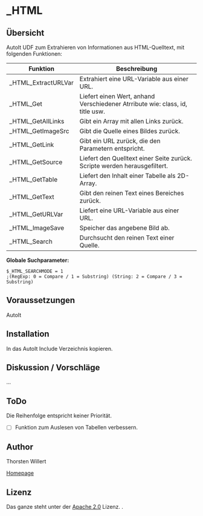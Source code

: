 # _HTML

## Übersicht
AutoIt UDF zum Extrahieren von Informationen aus HTML-Quelltext, mit folgenden Funktionen:

| Funktion | Beschreibung |
|--------|--------|
| _HTML_ExtractURLVar|Extrahiert eine URL-Variable aus einer URL.|
| _HTML_Get|Liefert einen Wert, anhand Verschiedener Atrribute wie: class, id, title usw.|
| _HTML_GetAllLinks|Gibt ein Array mit allen Links zurück.|
| _HTML_GetImageSrc|Gibt die Quelle eines Bildes zurück.|
| _HTML_GetLink|Gibt ein URL zurück, die den Parametern entspricht.|
| _HTML_GetSource|Liefert den Quelltext einer Seite zurück. Scripte werden herausgefiltert.|
| _HTML_GetTable|Liefert den Inhalt einer Tabelle als 2D-Array.|
| _HTML_GetText|Gibt den reinen Text eines Bereiches zurück.|
| _HTML_GetURLVar|Liefert eine  URL-Variable aus einer URL.|
| _HTML_ImageSave|Speicher das angebene Bild ab.|
| _HTML_Search|Durchsucht den reinen Text einer Quelle.|

**Globale Suchparameter:**
```autoit
$_HTML_SEARCHMODE = 1
;(RegExp: 0 = Compare / 1 = Substring) (String: 2 = Compare / 3 = Substring)
```

## Voraussetzungen
AutoIt

## Installation
In das AutoIt Include Verzeichnis kopieren.

## Diskussion / Vorschläge
...

## ToDo

Die Reihenfolge entspricht keiner Priorität.

- [ ] Funktion zum Auslesen von Tabellen verbessern.

## Author
Thorsten Willert

[Homepage](https://www.thorsten-willert.de/software/autoit/autoit-udfs/html-udf)

## Lizenz
Das ganze steht unter der [Apache 2.0](https://github.com/THWillert/HomeMatic_CSS/blob/master/LICENSE) Lizenz.
.

